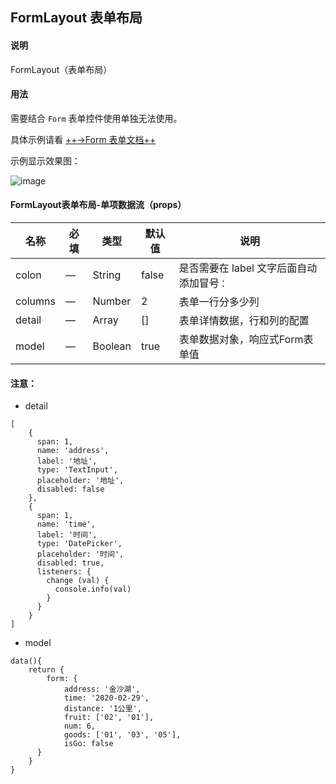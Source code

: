 ## FormLayout 表单布局

#### 说明
FormLayout（表单布局）


#### 用法

需要结合 `Form` 表单控件使用单独无法使用。

具体示例请看 [++->Form 表单文档++](https://github.com/zhangh-design/vue-frame/tree/master/document/form/Form)

示例显示效果图：

![image](http://m.qpic.cn/psc?/V12UXEll2JjLTU/S1G4*2hi*D5aPIJug2nMa.JTbTSnJc3bOHJjH8BR89be704igzdGdnCOw*P0GdFxb5jLNep10nu*8f39A6gYtdr2XKwpTpUSgCt1.p6780g!/b&bo=IwNGAQAAAAARB1c!&rf=viewer_4&t=5)

#### FormLayout表单布局-单项数据流（props）

名称 | 必填 | 类型 | 默认值 | 说明
---|---|---|---|---
colon | — | String | false | 是否需要在 label 文字后面自动添加冒号`：`
columns | — | Number | 2 | 表单一行分多少列
detail | — | Array | [] | 表单详情数据，行和列的配置
model | — | Boolean |  true | 表单数据对象，响应式Form表单值


#### 注意：

- detail

```
[
    {
      span: 1,
      name: 'address',
      label: '地址',
      type: 'TextInput',
      placeholder: '地址',
      disabled: false
    },
    {
      span: 1,
      name: 'time',
      label: '时间',
      type: 'DatePicker',
      placeholder: '时间',
      disabled: true,
      listeners: {
        change (val) {
          console.info(val)
        }
      }
    }
]
```

- model

```
data(){
    return {
        form: {
            address: '金沙湖',
            time: '2020-02-29',
            distance: '1公里',
            fruit: ['02', '01'],
            num: 6,
            goods: ['01', '03', '05'],
            isGo: false
      }
    }
}
```
